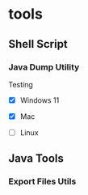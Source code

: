 # tools

## Shell Script

### Java Dump Utility
Testing 
- [X] Windows 11
- [X] Mac
- [ ] Linux


## Java Tools

### Export Files Utils
